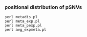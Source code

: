 ### positional distribution of pSNVs
```
perl metadis.pl
perl meta_exp.pl
perl meta_pexp.pl
perl avg_expmeta.pl
```
